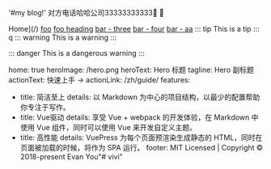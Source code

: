 '#my blog!' 
对方电话哈哈公司33333333333:tada: :100:

Home](/) <!-- 跳转到根部的 README.md -->
[foo](/foo/) <!-- 跳转到 foo 文件夹的 index.html -->
[foo heading](./#heading) <!-- 跳转到 foo/index.html 的特定标题位置 -->
[bar - three](../bar/three.md) <!-- 具体文件可以使用 .md 结尾（推荐） -->
[bar - four](../bar/four.html) <!-- 也可以用 .html -->
[bar - aa](../vuedoc/aa.md) <!-- 也可以用 .html -->
::: tip
This is a tip
:::
q
::: warning
This is a warning
:::

::: danger
This is a dangerous warning
:::


home: true
heroImage: /hero.png
heroText: Hero 标题
tagline: Hero 副标题
actionText: 快速上手 →
actionLink: /zh/guide/
features:
- title: 简洁至上
  details: 以 Markdown 为中心的项目结构，以最少的配置帮助你专注于写作。
- title: Vue驱动
  details: 享受 Vue + webpack 的开发体验，在 Markdown 中使用 Vue 组件，同时可以使用 Vue 来开发自定义主题。
- title: 高性能
  details: VuePress 为每个页面预渲染生成静态的 HTML，同时在页面被加载的时候，将作为 SPA 运行。
footer: MIT Licensed | Copyright © 2018-present Evan You"# vivi" 
